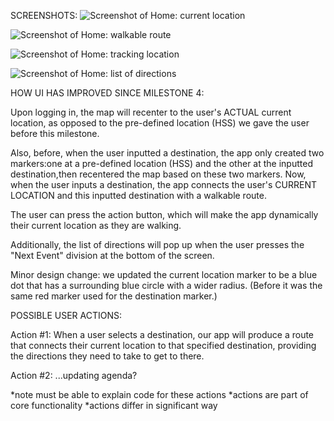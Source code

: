 SCREENSHOTS:
![Screenshot of Home: current location](https://github.com/ltliang1/cogs121/blob/master/images/Milestone5/Screen%20Shot%202018-05-16%20at%203.36.28%20AM.png)

![Screenshot of Home: walkable route](https://github.com/ltliang1/cogs121/blob/master/images/Milestone5/Screen%20Shot%202018-05-16%20at%203.36.51%20AM.png)

![Screenshot of Home: tracking location](https://github.com/ltliang1/cogs121/blob/master/images/Milestone5/Screen%20Shot%202018-05-16%20at%203.37.03%20AM.png)

![Screenshot of Home: list of directions](https://github.com/ltliang1/cogs121/blob/master/images/Milestone5/Screen%20Shot%202018-05-16%20at%203.37.19%20AM.png)




HOW UI HAS IMPROVED SINCE MILESTONE 4:

Upon logging in, the map will recenter to the user's ACTUAL current location,
as opposed to the pre-defined location (HSS) we gave the user before this 
milestone.

Also, before, when the user inputted a destination, the app only created two 
markers:one at a pre-defined location (HSS) and the other at the inputted 
destination,then recentered the map based on these two markers. Now, when the 
user inputs a destination, the app connects the user's CURRENT LOCATION and 
this inputted destination with a walkable route.

The user can press the action button, which will make the app dynamically their
current location as they are walking.

Additionally, the list of directions will pop up when the user presses the 
"Next Event" division at the bottom of the screen.

Minor design change: we updated the current location marker to be a blue dot
that has a surrounding blue circle with a wider radius. (Before it was the same
red marker used for the destination marker.)


POSSIBLE USER ACTIONS:

Action #1:
When a user selects a destination, our app will produce a route that connects
their current location to that specified destination, providing the directions
they need to take to get to there.


Action #2:
...updating agenda?

*note must be able to explain code for these actions
*actions are part of core functionality
*actions differ in significant way
